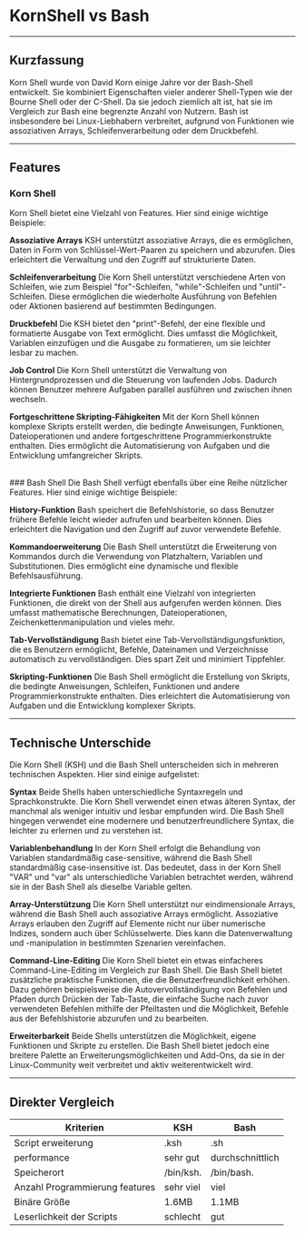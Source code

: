 # KornShell vs Bash
___
## Kurzfassung

Korn Shell wurde von David Korn einige Jahre vor der Bash-Shell entwickelt. Sie kombiniert Eigenschaften vieler anderer Shell-Typen wie der Bourne Shell oder der C-Shell. Da sie jedoch ziemlich alt ist, hat sie im Vergleich zur Bash eine begrenzte Anzahl von Nutzern. Bash ist insbesondere bei Linux-Liebhabern verbreitet, aufgrund von Funktionen wie assoziativen Arrays, Schleifenverarbeitung oder dem Druckbefehl.
___

## Features

### Korn Shell
Korn Shell bietet eine Vielzahl von Features. Hier sind einige wichtige Beispiele:

**Assoziative Arrays**
 KSH unterstützt assoziative Arrays, die es ermöglichen, Daten in Form von Schlüssel-Wert-Paaren zu speichern und abzurufen. Dies erleichtert die Verwaltung und den Zugriff auf strukturierte Daten.

**Schleifenverarbeitung**
 Die Korn Shell unterstützt verschiedene Arten von Schleifen, wie zum Beispiel "for"-Schleifen, "while"-Schleifen und "until"-Schleifen. Diese ermöglichen die wiederholte Ausführung von Befehlen oder Aktionen basierend auf bestimmten Bedingungen.

**Druckbefehl**
 Die KSH bietet den "print"-Befehl, der eine flexible und formatierte Ausgabe von Text ermöglicht. Dies umfasst die Möglichkeit, Variablen einzufügen und die Ausgabe zu formatieren, um sie leichter lesbar zu machen.

**Job Control**
 Die Korn Shell unterstützt die Verwaltung von Hintergrundprozessen und die Steuerung von laufenden Jobs. Dadurch können Benutzer mehrere Aufgaben parallel ausführen und zwischen ihnen wechseln.

**Fortgeschrittene Skripting-Fähigkeiten**
 Mit der Korn Shell können komplexe Skripts erstellt werden, die bedingte Anweisungen, Funktionen, Dateioperationen und andere fortgeschrittene Programmierkonstrukte enthalten. Dies ermöglicht die Automatisierung von Aufgaben und die Entwicklung umfangreicher Skripts.

<br>
### Bash Shell
Die Bash Shell verfügt ebenfalls über eine Reihe nützlicher Features. Hier sind einige wichtige Beispiele:

**History-Funktion**
 Bash speichert die Befehlshistorie, so dass Benutzer frühere Befehle leicht wieder aufrufen und bearbeiten können. Dies erleichtert die Navigation und den Zugriff auf zuvor verwendete Befehle.

**Kommandoerweiterung**
 Die Bash Shell unterstützt die Erweiterung von Kommandos durch die Verwendung von Platzhaltern, Variablen und Substitutionen. Dies ermöglicht eine dynamische und flexible Befehlsausführung.

**Integrierte Funktionen**
 Bash enthält eine Vielzahl von integrierten Funktionen, die direkt von der Shell aus aufgerufen werden können. Dies umfasst mathematische Berechnungen, Dateioperationen, Zeichenkettenmanipulation und vieles mehr.

**Tab-Vervollständigung**
 Bash bietet eine Tab-Vervollständigungsfunktion, die es Benutzern ermöglicht, Befehle, Dateinamen und Verzeichnisse automatisch zu vervollständigen. Dies spart Zeit und minimiert Tippfehler.

**Skripting-Funktionen**
 Die Bash Shell ermöglicht die Erstellung von Skripts, die bedingte Anweisungen, Schleifen, Funktionen und andere Programmierkonstrukte enthalten. Dies erleichtert die Automatisierung von Aufgaben und die Entwicklung komplexer Skripts.
___

## Technische Unterschide
Die Korn Shell (KSH) und die Bash Shell unterscheiden sich in mehreren technischen Aspekten. Hier sind einige aufgelistet:

**Syntax** 
Beide Shells haben unterschiedliche Syntaxregeln und Sprachkonstrukte. Die Korn Shell verwendet einen etwas älteren Syntax, der manchmal als weniger intuitiv und lesbar empfunden wird. Die Bash Shell hingegen verwendet eine modernere und benutzerfreundlichere Syntax, die leichter zu erlernen und zu verstehen ist.

**Variablenbehandlung**
In der Korn Shell erfolgt die Behandlung von Variablen standardmäßig case-sensitive, während die Bash Shell standardmäßig case-insensitive ist. Das bedeutet, dass in der Korn Shell "VAR" und "var" als unterschiedliche Variablen betrachtet werden, während sie in der Bash Shell als dieselbe Variable gelten.

**Array-Unterstützung**
 Die Korn Shell unterstützt nur eindimensionale Arrays, während die Bash Shell auch assoziative Arrays ermöglicht. Assoziative Arrays erlauben den Zugriff auf Elemente nicht nur über numerische Indizes, sondern auch über Schlüsselwerte. Dies kann die Datenverwaltung und -manipulation in bestimmten Szenarien vereinfachen.

**Command-Line-Editing**
 Die Korn Shell bietet ein etwas einfacheres Command-Line-Editing im Vergleich zur Bash Shell. Die Bash Shell bietet zusätzliche praktische Funktionen, die die Benutzerfreundlichkeit erhöhen. Dazu gehören beispielsweise die Autovervollständigung von Befehlen und Pfaden durch Drücken der Tab-Taste, die einfache Suche nach zuvor verwendeten Befehlen mithilfe der Pfeiltasten und die Möglichkeit, Befehle aus der Befehlshistorie abzurufen und zu bearbeiten.


**Erweiterbarkeit**
 Beide Shells unterstützen die Möglichkeit, eigene Funktionen und Skripte zu erstellen. Die Bash Shell bietet jedoch eine breitere Palette an Erweiterungsmöglichkeiten und Add-Ons, da sie in der Linux-Community weit verbreitet und aktiv weiterentwickelt wird.
___
## Direkter Vergleich

Kriterien | KSH | Bash
-------- | -------- | --------
Script erweiterung   | .ksh   | .sh
performance   | sehr gut   | durchschnittlich
Speicherort   | /bin/ksh.  | /bin/bash.
Anzahl Programmierung features   | sehr viel  | viel
Binäre Größe   | 1.6MB  | 1.1MB
Leserlichkeit der Scripts   | schlecht | gut